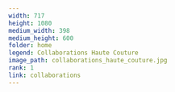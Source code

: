 ```yaml
---
width: 717
height: 1080
medium_width: 398
medium_height: 600
folder: home
legend: Collaborations Haute Couture
image_path: collaborations_haute_couture.jpg
rank: 1
link: collaborations
---
```

